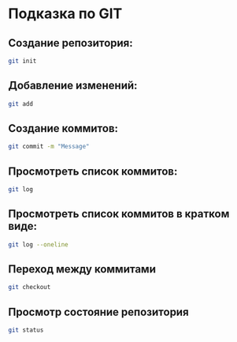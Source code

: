 # Подказка по GIT

## Создание репозитория:
```sh
git init
```

## Добавление изменений:
```sh
git add
```
## Создание коммитов:
```sh
git commit -m "Message"
```

## Просмотреть список коммитов:
```sh
git log
```
## Просмотреть список коммитов в кратком виде:
```sh
git log --oneline
```

## Переход между коммитами
```sh
git checkout
```
## Просмотр состояние репозитория
```sh
git status
```